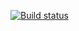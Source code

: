 [![Build status](https://ci.appveyor.com/api/projects/status/isiix4jgecmh4pn3/branch/main?svg=true)](https://ci.appveyor.com/project/vladkor888/patterns2/branch/main)
